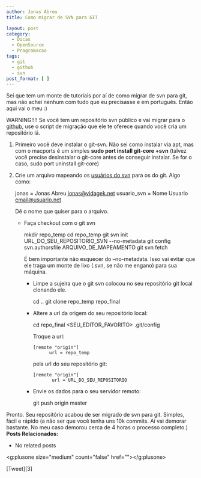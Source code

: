 ```yaml
---
author: Jonas Abreu
title: Como migrar de SVN para GIT

layout: post
category:
  - Dicas
  - OpenSource
  - Programacao
tags:
  - git
  - github
  - svn
post_format: [ ]
---
```

Sei que tem um monte de tutoriais por aí de como migrar de svn para git, mas não achei nenhum com tudo que eu precisasse e em português. Então aqui vai o meu :)

WARNING!!!! Se você tem um repositório svn público e vai migrar para o [github][1], use o script de migração que ele te oferece quando você cria um repositório lá.

1.  Primeiro você deve instalar o git-svn. Não sei como instalar via apt, mas com o macports é um simples **sudo port install git-core +svn** (talvez você precise desinstalar o git-core antes de conseguir instalar. Se for o caso, sudo port uninstall git-core)</p> 
2.  Crie um arquivo mapeando os [usuários do svn][2] para os do git. Algo como: </p> 
        jonas = Jonas Abreu <jonas@vidagek.net>
        usuario_svn = Nome Usuario <email@usuario.net>
        
    
    Dê o nome que quiser para o arquivo. </li> 
    *   Faça checkout com o git svn</p> 
            mkdir repo_temp
            cd repo_temp
            git svn init URL_DO_SEU_REPOSITORIO_SVN --no-metadata
            git config svn.authorsfile ARQUIVO_DE_MAPEAMENTO
            git svn fetch
            
        
        É bem importante não esquecer do –no-metadata. Isso vai evitar que ele traga um monte de lixo (.svn, se não me engano) para sua máquina. </li> 
        *   Limpe a sujeira que o git svn colocou no seu repositório git local clonando ele.</p> 
                cd ..
                git clone repo_temp repo_final
                
        
        *   Altere a url da origem do seu repositório local:</p> 
                cd repo_final
                <SEU_EDITOR_FAVORITO> .git/config
                
            
            Troque a url:
            
                [remote "origin"]
                      url = repo_temp
                
            
            pela url do seu repositório git:
            
                [remote "origin"]
                       url = URL_DO_SEU_REPOSITORIO
                
        
        *   Envie os dados para o seu servidor remoto:</p> 
                git push origin master
                </ol> 
        
        Pronto. Seu repositório acabou de ser migrado de svn para git. Simples, fácil e rápido (a não ser que você tenha uns 10k commits. Aí vai demorar bastante. No meu caso demorou cerca de 4 horas o processo completo.) 
        **Posts Relacionados:** 
        *   No related posts
        
        <g:plusone size="medium" count="false" href=""></g:plusone> 
        
        [Tweet][3] 
        
        
        
        
        



 [1]: http://github.com
 [2]: http://vidageek.net/2009/06/15/como-descobrir-todos-que-commitaram-em-um-repositorio-svn/





